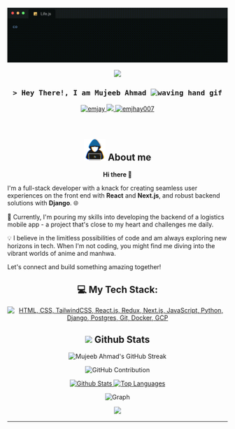 ![Coding Gif](https://github.com/mujeebahmad03/mujeebahmad/blob/main/Life.js.gif)

<p align="center">
  <a href="https://github.com/DenverCoder1/readme-typing-svg"><img src="https://readme-typing-svg.herokuapp.com?font=Time+New+Roman&color=cyan&size=40&center=true&vCenter=true&width=800&height=100&lines=Code+is+Life..&hearts;++;Self-taught+Web+Developer,;Avid+Learner/Researcher,;Love+to+learn+new+stuffs..<3,;Anime+and+Manhwa+lover..<3"></a>
</p>
<h3 align="center">
        <samp>&gt; Hey There!, I am 
                <b> Mujeeb Ahmad <img src="https://user-images.githubusercontent.com/72663882/171687151-bb31c996-c9d2-49c8-b593-734946893b23.gif" alt="waving hand gif" aria-hidden="true" width="15" /> </b>
        </samp>
</h3>

<p align="center">
 <a href="https://dev.to/hemjay007" target="_blank">
  <img src="https://img.shields.io/badge/dev.to-0A0A0A?style=for-the-badge&logo=dev.to&logoColor=white" alt="emjay" />
 </a>
 <a href="https://img.shields.io/twitter/url?url=https%3A%2F%2Ftwitter.com%2Fm__mdy__m" target="_blank">
  <img src="https://img.shields.io/badge/Twitter-1DA1F2?style=for-the-badge&logo=twitter&logoColor=white" />
 </a>
 <a href="https://www.instagram.com/emjhay007" target="_blank">
  <img src="https://img.shields.io/badge/Instagram-e1306c?style=for-the-badge&logo=instagram&logoColor=white" alt="emjhay007" />
 </a>   
</p>
<br />

<h2 align="center"><img src="https://github.com/0xAbdulKhalid/0xAbdulKhalid/raw/main/assets/mdImages/about_me.gif" width="50px"> <b>About me</b></h2>

<p align="center">
<b>Hi there 👋</b>

I'm a full-stack developer with a knack for creating seamless user experiences on the front end with **React** and **Next.js**, and robust backend solutions with **Django**. 🌐

🚚 Currently, I'm pouring my skills into developing the backend of a logistics mobile app - a project that's close to my heart and challenges me daily.

💡 I believe in the limitless possibilities of code and am always exploring new horizons in tech. When I'm not coding, you might find me diving into the vibrant worlds of anime and manhwa.

Let's connect and build something amazing together!

</p>

<div align="center">
        
## 💻 My Tech Stack:

[![HTML, CSS, TailwindCSS, React.js, Redux, Next.js, JavaScript, Python, Django, Postgres, Git, Docker, GCP](https://skillicons.dev/icons?i=html,css,tailwind,react,redux,next,js,py,django,postgres,git,docker,gcp)](https://skillicons.dev)

</div>

<h2 align="center"><img src="https://media.giphy.com/media/iY8CRBdQXODJSCERIr/giphy.gif" width="35"> Github Stats </h2>

<p align="center">
    <img src="https://github-readme-streak-stats.herokuapp.com/?user=mujeebahmad03&theme=dark&border=7F3FBF&background=0D1117" alt="Mujeeb Ahmad's GitHub Streak" />
</p>

<p align="center">
    <img src="https://github-profile-summary-cards.vercel.app/api/cards/profile-details?username=mujeebahmad03&theme=dark" alt="GitHub Contribution" />
</p>

<p align="center">
    <a href="https://github.com/mujeebahmad03">
        <img alt="Github Stats" src="https://denvercoder1-github-readme-stats.vercel.app/api?username=mujeebahmad03&show_icons=true&count_private=true&theme=dark&border_color=7F3FBF&bg_color=0D1117&title_color=F85D7F&icon_color=F8D866" height="192px" />
    </a>
    <a href="https://github.com/mujeebahmad03">
        <img alt="Top Languages" src="https://denvercoder1-github-readme-stats.vercel.app/api/top-langs/?username=mujeebahmad03&langs_count=20&layout=compact&theme=dark&border_color=7F3FBF&bg_color=0D1117&title_color=F85D7F&icon_color=F8D866" height="192px" />
    </a>
</p>

<p align="center">
    <img src="https://github-readme-activity-graph.vercel.app/graph?username=mujeebahmad03&custom_title=Al%20Mahdi's%20GitHub%20Activity%20Graph&bg_color=0D1117&color=7F3FBF&line=7F3FBF&point=7F3FBF&area_color=FFFFFF&title_color=FFFFFF&area=true" alt="Graph" />
</p>
<p align="center">
     <img src="https://capsule-render.vercel.app/api?type=waving&color=gradient&height=100&width=500&&section=footer"/>
</p>

---
